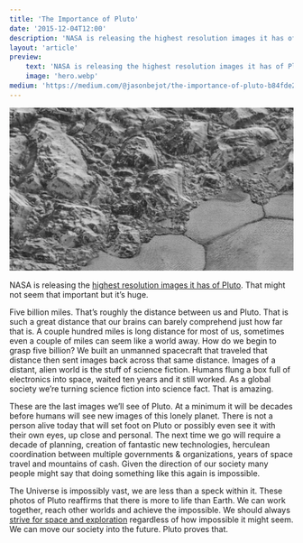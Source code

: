 ```yaml
---
title: 'The Importance of Pluto'
date: '2015-12-04T12:00'
description: 'NASA is releasing the highest resolution images it has of Pluto. That might not seem that important but it’s huge.'
layout: 'article'
preview:
    text: 'NASA is releasing the highest resolution images it has of Pluto. That might not seem that important but it’s huge.'
    image: 'hero.webp'
medium: 'https://medium.com/@jasonbejot/the-importance-of-pluto-b84fde26f02e'
---
```


![](./hero.webp)

NASA is releasing the [highest resolution images it has of Pluto](http://www.nasa.gov/feature/new-horizons-returns-first-of-the-best-images-of-pluto/). That might not seem that important but it’s huge.

Five billion miles. That’s roughly the distance between us and Pluto. That is such a great distance that our brains can barely comprehend just how far that is. A couple hundred miles is long distance for most of us, sometimes even a couple of miles can seem like a world away. How do we begin to grasp five billion? We built an unmanned spacecraft that traveled that distance then sent images back across that same distance. Images of a distant, alien world is the stuff of science fiction. Humans flung a box full of electronics into space, waited ten years and it still worked. As a global society we’re turning science fiction into science fact. That is amazing.

These are the last images we’ll see of Pluto. At a minimum it will be decades before humans will see new images of this lonely planet. There is not a person alive today that will set foot on Pluto or possibly even see it with their own eyes, up close and personal. The next time we go will require a decade of planning, creation of fantastic new technologies, herculean coordination between multiple governments & organizations, years of space travel and mountains of cash. Given the direction of our society many people might say that doing something like this again is impossible.

The Universe is impossibly vast, we are less than a speck within it. These photos of Pluto reaffirms that there is more to life than Earth. We can work together, reach other worlds and achieve the impossible. We should always [strive for space and exploration](http://planetary.org/) regardless of how impossible it might seem. We can move our society into the future. Pluto proves that.